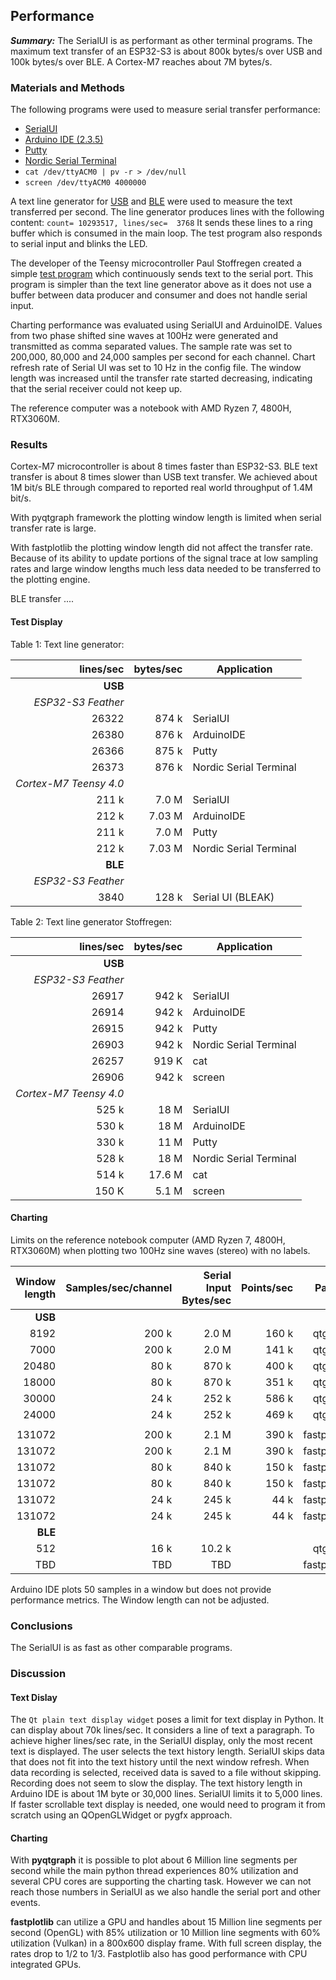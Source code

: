 ## Performance

***Summary:*** The SerialUI is as performant as other terminal programs. The maximum text transfer of an ESP32-S3 is about 800k bytes/s over USB and 100k bytes/s over BLE. A Cortex-M7 reaches about 7M bytes/s.

### Materials and Methods

The following programs were used to measure serial transfer performance:
- [SerialUI](https://github.com/uutzinger/SerialUI)
- [Arduino IDE (2.3.5)](https://www.pjrc.com/improving-arduino-serial-monitor-performance/)
- [Putty](https://www.putty.org/)
- [Nordic Serial Terminal]() 
- `cat /dev/ttyACM0 | pv -r > /dev/null`
- `screen /dev/ttyACM0 4000000`

A text line generator for [USB](../Arduino_programs/testSerial/testSerial.ino) and [BLE](../Arduino_programs/testBLESerial/testBLESerial.ino) were used to measure the text transferred per second. The line generator produces lines with the following content:
`count= 10293517, lines/sec=  3768` It sends these lines to a ring buffer which is consumed in the main loop. The test program also responds to serial input and blinks the LED.

The developer of the Teensy microcontroller Paul Stoffregen created a simple [test program](https://github.com/PaulStoffregen/USB-Serial-Print-Speed-Test/blob/master/usb_serial_print_speed.ino)  which continuously sends text to the serial port. This program is simpler than the text line generator above as it does not use a buffer between data producer and consumer and does not handle serial input.

Charting performance was evaluated using SerialUI and ArduinoIDE. Values from two phase shifted sine waves at 100Hz were generated and transmitted as comma separated values. The sample rate was set to 200,000, 80,000 and 24,000 samples per second for each channel. Chart refresh rate of Serial UI was set to 10 Hz in the config file. The window length was increased until the transfer rate started decreasing, indicating that the serial receiver could not keep up.

The reference computer was a notebook with AMD Ryzen 7, 4800H, RTX3060M.

### Results

Cortex-M7 microcontroller is about 8 times faster than ESP32-S3. BLE text transfer is about 8 times slower than USB text transfer. We achieved about 1M bit/s BLE through compared to reported real world throughput of 1.4M bit/s.

With pyqtgraph framework the plotting window length is limited when serial transfer rate is large.

With fastplotlib the plotting window length did not affect the transfer rate. Because of its ability to update portions of the signal trace at low sampling rates and large window lengths much less data needed to be transferred to the plotting engine.

BLE transfer ....

#### Test Display

Table 1: Text line generator:

| lines/sec | bytes/sec | Application |
|----------:|----------:|--------------|
| **USB**  |
| *ESP32-S3 Feather*|
|  26322    | 874 k     | SerialUI     |
|  26380    | 876 k     | ArduinoIDE   |
|  26366    | 875 k     | Putty        |
|  26373    | 876 k     | Nordic Serial Terminal |
| *Cortex-M7 Teensy 4.0*|
| 211 k    | 7.0 M     | SerialUI |
| 212 k    | 7.03 M    | ArduinoIDE |
| 211 k    | 7.0 M     | Putty        |
| 212 k    | 7.03 M    | Nordic Serial Terminal |
| **BLE** |
| *ESP32-S3 Feather*|
|   3840    | 128 k     | Serial UI (BLEAK)|

Table 2: Text line generator Stoffregen:

| lines/sec | bytes/sec | Application |
|----------:|----------:|--------------|
| **USB**  |
| *ESP32-S3 Feather*|
| 26917 |  942 k     | SerialUI     |
| 26914 |  942 k     | ArduinoIDE   |
| 26915 |  942 k     | Putty        |
| 26903 |  942 k     | Nordic Serial Terminal |
| 26257 |  919 K     | cat |
| 26906 |  942 k     | screen |
| *Cortex-M7 Teensy 4.0*|
|  525 k | 18 M     | SerialUI |
|  530 k | 18 M     | ArduinoIDE |
|  330 k | 11 M     | Putty        |
|  528 k | 18 M     | Nordic Serial Terminal |
|  514 k | 17.6 M   | cat |
|  150 K | 5.1 M    | screen |

#### Charting

Limits on the reference notebook computer (AMD Ryzen 7, 4800H, RTX3060M) when plotting two 100Hz sine waves (stereo) with no labels. 

| Window length | Samples/sec/channel| Serial Input Bytes/sec | Points/sec | Painter | Resolution |
| ---: | ---:|---:|---:|---:|---|
| **USB** | | | | | |
|  8192 | 200 k | 2.0 M | 160 k | qtgraph | 1280x800  |
|  7000 | 200 k | 2.0 M | 141 k | qtgraph | 2560x1440 |
| 20480 |  80 k | 870 k | 400 k | qtgraph | 1280x800  |
| 18000 |  80 k | 870 k | 351 k | qtgraph | 2560x1440 |
| 30000 |  24 k | 252 k | 586 k | qtgraph | 1280x800  |
| 24000 |  24 k | 252 k | 469 k | qtgraph | 2560x1440 |
|  | | | | |
| 131072 | 200 k | 2.1 M | 390 k | fastplotlib | 1280x800  |
| 131072 | 200 k | 2.1 M | 390 k | fastplotlib | 2560x1440 |
| 131072 |  80 k | 840 k | 150 k | fastplotlib | 1280x800  |
| 131072 |  80 k | 840 k | 150 k | fastplotlib | 2560x1440 |
| 131072 |  24 k | 245 k |  44 k | fastplotlib | 1280x800  |
| 131072 |  24 k | 245 k |  44 k | fastplotlib | 2560x1440 |
| **BLE** | | | |
| 512 | 16 k | 10.2 k | | qtgraph | |
| TBD  | TBD  | TBD  | | fastplotlib | |

Arduino IDE plots 50 samples in a window but does not provide performance metrics. The Window length can not be adjusted.

### Conclusions

The SerialUI is as fast as other comparable programs.

### Discussion

#### Text Dislay

The `Qt plain text display widget` poses a limit for text display in Python. It can display about 70k lines/sec. It considers a line of text a paragraph. To achieve higher lines/sec rate, in the SerialUI display, only the most recent text is displayed. The user selects the text history length. SerialUI skips data that does not fit into the text history until the next window refresh. When data recording is selected, received data is saved to a file without skipping. Recording does not seem to slow the display. The text history length in Arduino IDE is about 1M byte or 30,000 lines. SerialUI limits it to 5,000 lines. If faster scrollable text display is needed, one would need to program it from scratch using an QOpenGLWidget or pygfx approach.

#### Charting

With **pyqtgraph** it is possible to plot about 6 Million line segments per second while the main python thread experiences 80% utilization and several CPU cores are supporting the charting task. However we can not reach those numbers in SerialUI as we also handle the serial port and other events.

**fastplotlib** can utilize a GPU and handles about 15 Million line segments per second (OpenGL) with 85% utilization or 10 Million line segments with 60% utilization (Vulkan) in a 800x600 display frame. With full screen display, the rates drop to 1/2 to 1/3. Fastplotlib also has good performance with CPU integrated GPUs.
